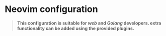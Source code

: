 # Neovim configuration

> **This configuration is suitable for _web_ and _Golang_ developers. extra functionality can be added using the provided plugins.**
